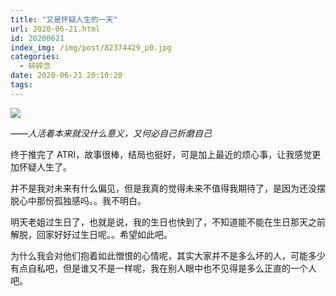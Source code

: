 ```yaml
---
title: "又是怀疑人生的一天"
url: 2020-06-21.html
id: 20200621
index_img: /img/post/82374429_p0.jpg
categories:
  - 碎碎念
date: 2020-06-21 20:10:20
tags:
---
```


![](/img/post/82374429_p0.jpg)

——_人活着本来就没什么意义，又何必自己折磨自己_

终于推完了 ATRI，故事很棒，结局也挺好，可是加上最近的烦心事，让我感觉更加怀疑人生了。

并不是我对未来有什么偏见，但是我真的觉得未来不值得我期待了，是因为还没摆脱心中那份孤独感吗。。我不明白。

明天老姐过生日了，也就是说，我的生日也快到了，不知道能不能在生日那天之前解脱，回家好好过生日呢。。希望如此吧。

为什么我会对他们抱着如此憎恨的心情呢，其实大家并不是多么坏的人，可能多少有点自私吧，但是谁又不是一样呢，我在别人眼中也不见得是多么正直的一个人吧。
